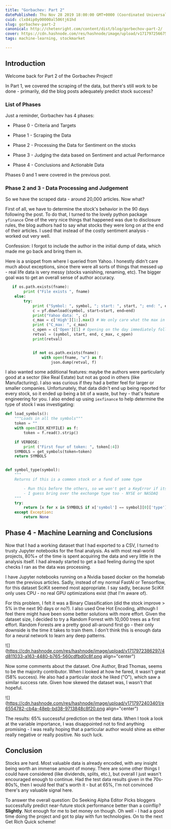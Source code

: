 ```yaml
---
title: "Gorbachev: Part 2"
datePublished: Thu Nov 28 2019 18:00:00 GMT+0000 (Coordinated Universal Time)
cuid: clx84ip0y00000al506tj61hd
slug: gorbachev-part-2
canonical: http://chetenright.com/content/dist/blog/gorbechov-part-2/
cover: https://cdn.hashnode.com/res/hashnode/image/upload/v1717972566754/0f13b094-52f6-4f27-b879-a7492df89aaa.jpeg
tags: machine-learning, stockmarket

---
```


## **Introduction**

Welcome back for Part 2 of the Gorbachev Project!

In Part 1, we covered the scraping of the data, but there's still work to be done - primarily, did the blog posts adequately predict stock success?

### **List of Phases**

Just a reminder, Gorbachev has 4 phases:

* Phase 0 - Criteria and Targets
    
* Phase 1 - Scraping the Data
    
* Phase 2 - Processing the Data for Sentiment on the stocks
    
* Phase 3 - Judging the data based on Sentiment and actual Performance
    
* Phase 4 - Conclusions and Actionable Data
    

Phases 0 and 1 were covered in the previous post.

### **Phase 2 and 3 - Data Processing and Judgement**

So we have the scraped data - around 20,000 articles. Now what?

First of all, we have to determine the stock's behavior in the 90 days following the post. To do that, I turned to the lovely python package `yfinance` One of the very nice things that happened was due to disclosure rules, the blog authors had to say what stocks they were long on at the end of their articles. I used that instead of the costly sentiment analysis - worked out very well.

Confession: I forgot to include the author in the initial dump of data, which made me go back and bring them in.

Here is a snippet from where I queried from Yahoo. I honestly didn't care much about exceptions, since there were all sorts of things that messed up - real life data is very messy (stocks vanishing, renaming, etc). The bigger goal was to get an overall sense of author accuracy.

```python
   if os.path.exists(fname):
        print ("File exists ", fname)
    else:
        try:
            print ("Symbol: ", symbol, "; start: ", start, "; end: ", end)
            c = yf.download(symbol, start=start, end=end)
            print("Yahoo data: ", c)
            c_max = c['High'][1:].max() # We only care what the max in the 90 day window was, since it will be a sell order
            print ("C_max: ", c_max)
            c_open = c['Open'][1] # Opening on the day immediately following the article
            retval = (symbol, start, end, c_max, c_open)
            print(retval)


            if not os.path.exists(fname):
                with open(fname, "w") as f:
                    json.dump(retval, f)
```

I also wanted some additional features: maybe the authors were particularly good at a sector (like Real Estate) but not as good in others (like Manufacturing). I also was curious if they had a better feel for larger or smaller companies. Unfortunately, that data didn't end up being reported for every stock, so it ended up being a bit of a waste, but hey - that's feature engineering for you. I also ended up using `iexfinance` to help determine the type of stock I was investigating:

```python
def load_symbols():
    """Loads in all the symbols"""
    token = ""
    with open(IEX_KEYFILE) as f:
        token = f.read().strip()

    if VERBOSE:
        print ("First four of token: ", token[:4])
    SYMBOLS = get_symbols(token=token)
    return SYMBOLS


def symbol_type(symbol):
    """
    Returns if this is a common stock or a fund of some type

        - Run this before the others, so we won't get a KeyError if its a fund
        - I guess bring over the exchange type too - NYSE or NASDAQ
    """
    try:
        return [x for x in SYMBOLS if x['symbol'] == symbol][0]['type']
    except Exception:
        return None
```

## **Phase 4 - Machine Learning and Conclusions**

Now that I had a working dataset that I had exported to a CSV, I turned to trusty Jupyter notebooks for the final analysis. As with most real-world projects, 80%+ of the time is spent acquiring the data and very little in the analysis itself. I had already started to get a bad feeling during the spot checks I ran as the data was processing.

I have Jupyter notebooks running on a Nvidia based docker on the homelab from the previous articles. Sadly, instead of my normal FastAI or Tensorflow, for this dataset SciKit seemed most appropriate. I say sadly, because SciKit only uses CPU - no real GPU optimizations exist (that I'm aware of).

For this problem, I felt it was a Binary Classification (did the stock improve &gt; 5% in the next 90 days or no?). I also used One Hot Encoding, although I feel there might have been some better solutions with more effort. Given the dataset size, I decided to try a Random Forrest with 10,000 trees as a first effort. Random Forests are a pretty good all-around first go - their only downside is the time it takes to train them. I don't think this is enough data for a neural network to learn any deep patterns.

![](https://cdn.hashnode.com/res/hashnode/image/upload/v1717972386297/4d811033-a163-4480-b765-560cdfbd0c8f.png align="center")

Now some comments about the dataset. One Author, Brad Thomas, seems to be the majority contributor. When I looked at how he fared, it wasn't great (58% success). He also had a particular stock he liked ("O"), which saw a similar success rate. Given how skewed the dataset was, I wasn't that hopeful.

![](https://cdn.hashnode.com/res/hashnode/image/upload/v1717972403401/e6554782-cb4a-48eb-bd38-9713848c8f20.png align="center")

The results: 65% successful prediction on the test data. When I took a look at the variable importance, I was disappointed not to find anything promising - I was really hoping that a particular author would shine as either really negative or really positive. No such luck.

## **Conclusion**

Stocks are hard. Most valuable data is already encoded, with any insight being worth an immense amount of money. There are some other things I could have considered (like dividends, splits, etc.), but overall I just wasn't encouraged enough to continue. Had the test data results given in the 70s-80s%, then I would feel that's worth it - but at 65%, I'm not convinced there's any valuable signal here.

To answer the overall question: Do Seeking Alpha Editor Picks bloggers successfully predict near-future stock performance better than a coinflip? **Slightly**. Not enough for me to bet money on though. Oh well - I had a good time doing the project and got to play with fun technologies. On to the next Get Rich Quick scheme!